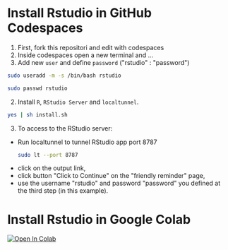 # Install Rstudio in GitHub Codespaces

1. First, fork this repositori and edit with codespaces
2. Inside codespaces open a new terminal and ...
3. Add new `user` and define `password` ("rstudio" : "password")
```bash
sudo useradd -m -s /bin/bash rstudio
```
```bash
sudo passwd rstudio
```
2. Install `R`, `RStudio Server` and `localtunnel`.
```bash
yes | sh install.sh
```
3. To access to the RStudio server:
 - Run localtunnel to tunnel RStudio app port 8787
   ```bash
   sudo lt --port 8787
   ```
 - click on the output link, 
 - click button "Click to Continue" on the "friendly reminder" page,
 - use the username "rstudio" and password "password" you defined at the third step (in this example).

# Install Rstudio in Google Colab
[![Open In Colab](https://colab.research.google.com/assets/colab-badge.svg)](https://colab.research.google.com/drive/1GiX_JaaOvG109tVeW5PuiVgwjcD1Tf8g?usp=sharing)
